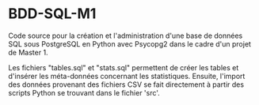 # BDD-SQL-M1
Code source pour la création et l'administration d'une base de données SQL sous PostgreSQL en Python avec Psycopg2 dans le cadre d'un projet de Master 1.

Les fichiers "tables.sql" et "stats.sql" permettent de créer les tables et d'insérer les méta-données concernant les statistiques. Ensuite, l'import des données provenant des fichiers CSV se fait directement à partir des scripts Python se trouvant dans le fichier 'src'.
